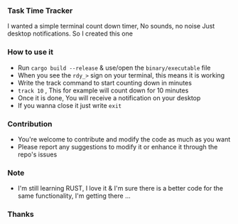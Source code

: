 ### Task Time Tracker
I wanted a simple terminal count down timer, No sounds, no noise Just desktop notifications. So I created this one

### How to use it

- Run `cargo build --release` & use/open the `binary/executable` file
- When you see the `rdy_>` sign on your terminal, this means it is working
- Write the track command to start counting down in minutes
- `track 10` , This for example will count down for 10 minutes
- Once it is done, You will receive a notification on your desktop
- If you wanna close it just write `exit`


### Contribution
- You're welcome to contribute and modify the code as much as you want
- Please report any suggestions to modify it or enhance it through the repo's issues

### Note
- I'm still learning RUST, I love it & I'm sure there is a better code for the same functionality, I'm getting there ...



### Thanks